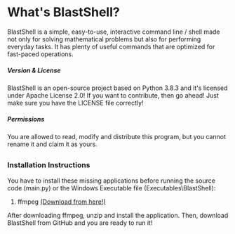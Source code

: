 # **What's BlastShell?**
 BlastShell is a simple, easy-to-use, interactive command line / shell made not only for solving mathematical problems but also for performing everyday tasks. It has plenty of useful commands that are optimized for fast-paced operations.
 
##### _Version & License_
 BlastShell is an open-source project based on Python 3.8.3 and it's licensed under Apache License 2.0! If you want to contribute, then go ahead! Just make sure you have the LICENSE file correctly!

##### _Permissions_
 You are allowed to read, modify and distribute this program, but you cannot rename it and claim it as yours.

##
### Installation Instructions
You have to install these missing applications before running the source code (main.py) or the Windows Executable file (Executables\BlastShell):
 1. ffmpeg [(Download from here!)](ffmpeg.org)

After downloading ffmpeg, unzip and install the application. Then, download BlastShell from GitHub and you are ready to run it! 

